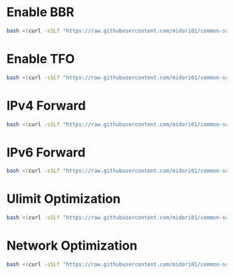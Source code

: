 # Enable BBR
```bash
bash <(curl -sSLf "https://raw.githubusercontent.com/midori01/common-scripts/main/network/bbr.sh")
```

# Enable TFO
```bash
bash <(curl -sSLf "https://raw.githubusercontent.com/midori01/common-scripts/main/network/tfo.sh")
```

# IPv4 Forward
```bash
bash <(curl -sSLf "https://raw.githubusercontent.com/midori01/common-scripts/main/network/ipv4_forward.sh")
```

# IPv6 Forward
```bash
bash <(curl -sSLf "https://raw.githubusercontent.com/midori01/common-scripts/main/network/ipv6_forward.sh")
```

# Ulimit Optimization
```bash
bash <(curl -sSLf "https://raw.githubusercontent.com/midori01/common-scripts/main/network/ulimit.sh")
```

# Network Optimization
```bash
bash <(curl -sSLf "https://raw.githubusercontent.com/midori01/common-scripts/main/network/network.sh")
```
